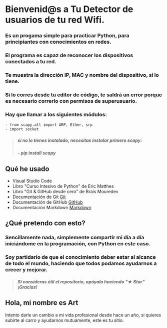 # Bienvenid@s a Tu Detector de usuarios de tu red Wifi.

### Es un progama simple para practicar Python, para principiantes con conocimientos en redes.

### El programa es capaz de reconocer los dispositivos conectados a tu red.
### Te muestra la dirección IP, MAC y nombre del dispositivo, si lo tiene.
### Si lo corres desde tu editor de código, te saldrá un error porque es necesario correrlo con permisos  de superusuario.

### Hay que llamar a los siguientes módulos:
    - from scapy.all import ARP, Ether, srp
    - import socket

> ##### si no lo tienes instalado, necesitas instalar primero scapy:
> ##### - pip install scapy

## Qué he usado

 - Visual Studio Code
 - Libro "Curso Intesivo de Python" de Eric Matthes
 - Libro "Git & GitHub desde cero" de Brais Mouredev
 - Documentación de Git [Git](https://git-scm.com)
 - Documentación de GitHub [GitHub](https://docs.github.com/es)
 - Documentación Markdown [Markdown](https://markdown.es)

## ¿Qué pretendo con esto?

### Sencillamente nada, simplemente compartir mi día a día iniciándome en la programación, con Python en este caso. 
### Soy partidario de que el conocimiento deber estar al alcance de todo el mundo, haciendo que todos podamos ayudarnos a crecer y mejorar.

> ##### Si consideras útil el repositorio, apóyalo haciendo "★ Star" ¡Gracias!

## Hola, mi nombre es Art

Intento darle un cambio a mi vida profesional desde hace un año, si quieres subirte al carro y ayudarnos mutuamente, este es tu sitio.